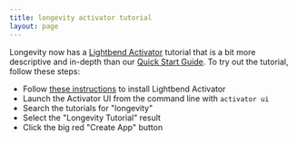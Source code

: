 ```yaml
---
title: longevity activator tutorial
layout: page
---
```


Longevity now has a [Lightbend
Activator](https://www.lightbend.com/community/core-tools/activator-and-sbt)
tutorial that is a bit more descriptive and in-depth than our [Quick
Start Guide](quick-start.html). To try out the tutorial, follow these
steps:

- Follow [these
  instructions](https://www.lightbend.com/activator/download) to
  install Lightbend Activator
- Launch the Activator UI from the command line with `activator ui`
- Search the tutorials for "longevity"
- Select the "Longevity Tutorial" result
- Click the big red "Create App" button
